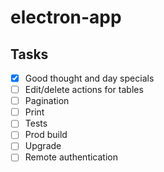 # electron-app

## Tasks
- [x] Good thought and day specials
- [ ] Edit/delete actions for tables
- [ ] Pagination
- [ ] Print
- [ ] Tests
- [ ] Prod build
- [ ] Upgrade
- [ ] Remote authentication
